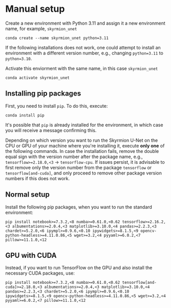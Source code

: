 # Manual setup

Create a new environment with Python 3.11 and assign it a new environment name, for example, `skyrmion_unet`

```
conda create --name skyrmion_unet python=3.11
```

If the following installations does not work, one could attempt to install an environment with a different version number, e.g., changing `python=3.11` to `python=3.10`.

Activate this enviorment with the same name, in this case `skyrmion_unet`

```
conda activate skyrmion_unet
```

## Installing pip packages

First, you need to install `pip`. To do this, execute:

```
conda install pip
```

It's possible that `pip` is already installed for the environment, in which case you will receive a message confirming this.

Depending on which version you want to run the Skyrmion U-Net on the CPU or GPU of your machine where you're installing it, execute **only one** of the following commands. In case the installation fails, remove the double equal sign with the version number after the package name, e.g., `tensorflow>=2.18.0,<3` -> `tensorflow-cpu`. If issues persist, it is advisable to first remove only the version number from the package `tensorflow` or `tensorflow[and-cuda]`, and only proceed to remove other package version numbers if this does not work.

## Normal setup

Install the following pip packages, when you want to run the standard environment:

```
pip install notebook>=7.3.2,<8 numba>=0.61.0,<0.62 tensorflow>=2.16.2,<3 albumentations>=2.0.4,<3 matplotlib>=3.10.0,<4 pandas>=2.2.3,<3 chardet>=5.2.0,<6 ipympl>=0.9.6,<0.10 ipywidgets>=8.1.5,<9 opencv-python-headless>=4.11.0.86,<5 wget>=3.2,<4 pyyaml>=6.0.2,<7 pillow>=11.1.0,<12
```

## GPU with CUDA

Instead, if you want to run TensorFlow on the GPU and also install the necessary CUDA packages, use:

```
pip install notebook>=7.3.2,<8 numba>=0.61.0,<0.62 tensorflow[and-cuda]>=2.18.0,<3 albumentations>=2.0.4,<3 matplotlib>=3.10.0,<4 pandas>=2.2.3,<3 chardet>=5.2.0,<6 ipympl>=0.9.6,<0.10 ipywidgets>=8.1.5,<9 opencv-python-headless>=4.11.0.86,<5 wget>=3.2,<4 pyyaml>=6.0.2,<7 pillow>=11.1.0,<12
```
